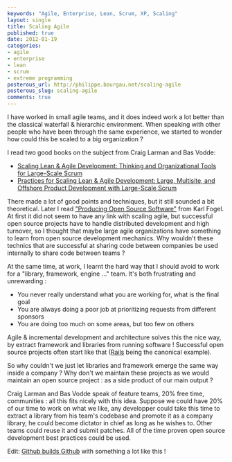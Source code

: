 ```yaml
---
keywords: "Agile, Enterprise, Lean, Scrum, XP, Scaling"
layout: single
title: Scaling Agile
published: true
date: 2012-01-19
categories:
- agile
- enterprise
- lean
- scrum
- extreme programming
posterous_url: http://philippe.bourgau.net/scaling-agile
posterous_slug: scaling-agile
comments: true
---
```

I have worked in small agile teams, and it does indeed work a lot better than the classical waterfall & hierarchic environment. When speaking with other people who have been through the same experience, we started to wonder how could this be scaled to a big organization ?

I read two good books on the subject from Craig Larman and Bas Vodde:

* [Scaling Lean & Agile Development: Thinking and Organizational Tools for Large-Scale Scrum](http://www.amazon.com/Scaling-Lean-Agile-Development-Organizational/dp/0321480961/ref=sr_1_1?tag=pbourgau-20&amp;s=books&amp;ie=UTF8&amp;qid=1326974242&amp;sr=1-1)
* [Practices for Scaling Lean & Agile Development: Large, Multisite, and Offshore Product Development with Large-Scale Scrum](http://www.amazon.com/Practices-Scaling-Lean-Agile-Development/dp/0321636406/ref=sr_1_2?tag=pbourgau-20&amp;s=books&amp;ie=UTF8&amp;qid=1326974242&amp;sr=1-2)

There made a lot of good points and techniques, but it still sounded a bit theoretical. Later I read ["Producing Open Source Software"](http://producingoss.com/) from Karl Fogel. At first it did not seem to have any link with scaling agile, but successful open source projects have to handle distributed development and high turnover, so I thought that maybe large agile organizations have something to learn from open source development mechanics. Why wouldn't these technics that are successful at sharing code between companies be used internally to share code between teams ?

At the same time, at work, I learnt the hard way that I should avoid to work for a "library, framework, engine ..." team. It's both frustrating and unrewarding :

* You never really understand what you are working for, what is the final goal
* You are always doing a poor job at prioritizing requests from different sponsors
* You are doing too much on some areas, but too few on others

Agile & incremental development and architecture solves this the nice way, by extract framework and libraries from running software ! Successful open source projects often start like that ([Rails](http://rubyonrails.org/) being the canonical example).

So why couldn't we just let libraries and framework emerge the same way inside a company ? Why don't we maintain these projects as we would maintain an open source project : as a side product of our main output ?

Craig Larman and Bas Vodde speak of feature teams, 20% free time, communities : all this fits nicely with this idea. Suppose we could have 20% of our time to work on what we like, any developper could take this time to extract a library from his team's codebase and promote it as a company library, he could become dictator in chief as long as he wishes to. Other teams could reuse it and submit patches. All of the time proven open source development best practices could be used.

Edit: [Github builds Github](http://zachholman.com/talk/how-github-uses-github-to-build-github/) with something a lot like this !

